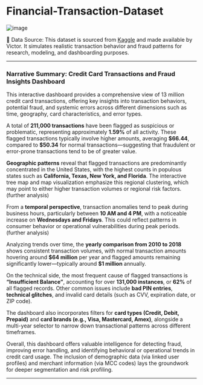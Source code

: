 # Financial-Transaction-Dataset
![image](https://github.com/user-attachments/assets/ef983aef-b52b-49ba-8dca-439fe628e349)

🧠 Data Source: This dataset is sourced from [Kaggle]([https://huggingface.co/datasets/lukebarousse/data_jobs](https://www.kaggle.com/datasets/computingvictor/transactions-fraud-datasets)) and made available by Victor. It simulates realistic transaction behavior and fraud patterns for research, modeling, and dashboarding purposes.

---

### **Narrative Summary: Credit Card Transactions and Fraud Insights Dashboard**

This interactive dashboard provides a comprehensive view of 13 million credit card transactions, offering key insights into transaction behaviors, potential fraud, and systemic errors across different dimensions such as time, geography, card characteristics, and error types.

A total of **211,000 transactions** have been flagged as suspicious or problematic, representing approximately **1.59%** of all activity. These flagged transactions typically involve higher amounts, averaging **\$66.44**, compared to **\$50.34** for normal transactions—suggesting that fraudulent or error-prone transactions tend to be of greater value.

**Geographic patterns** reveal that flagged transactions are predominantly concentrated in the United States, with the highest counts in populous states such as **California, Texas, New York, and Florida**. The interactive tree map and map visualization emphasize this regional clustering, which may point to either higher transaction volumes or regional risk factors. (further analysis)

From a **temporal perspective**, transaction anomalies tend to peak during business hours, particularly between **10 AM and 4 PM**, with a noticeable increase on **Wednesdays and Fridays**. This could reflect patterns in consumer behavior or operational vulnerabilities during peak periods. (further analysis)

Analyzing trends over time, the **yearly comparison from 2010 to 2018** shows consistent transaction volumes, with normal transaction amounts hovering around **\$64 million** per year and flagged amounts remaining significantly lower—typically around **\$1 million** annually.

On the technical side, the most frequent cause of flagged transactions is **“Insufficient Balance”**, accounting for over **131,000 instances**, or **62%** of all flagged records. Other common issues include **bad PIN entries**, **technical glitches**, and invalid card details (such as CVV, expiration date, or ZIP code).

The dashboard also incorporates filters for **card types (Credit, Debit, Prepaid)** and **card brands (e.g., Visa, Mastercard, Amex)**, alongside a multi-year selector to narrow down transactional patterns across different timeframes.

Overall, this dashboard offers valuable intelligence for detecting fraud, improving error handling, and identifying behavioral or operational trends in credit card usage. The inclusion of demographic data (via linked user profiles) and merchant information (via MCC codes) lays the groundwork for deeper segmentation and risk profiling.

---


